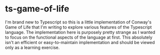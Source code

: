 # ts-game-of-life

I'm brand new to Typescript so this is a little implementation of Conway's Game of Life that I'm writing to explore various features of the Typescript language.  The implementation here is purposely pretty strange as I wanted to focus on the functional aspects of the language at first.  This absolutely isn't an efficient or easy-to-maintain implementation and should be viewed only as a learning exercise.